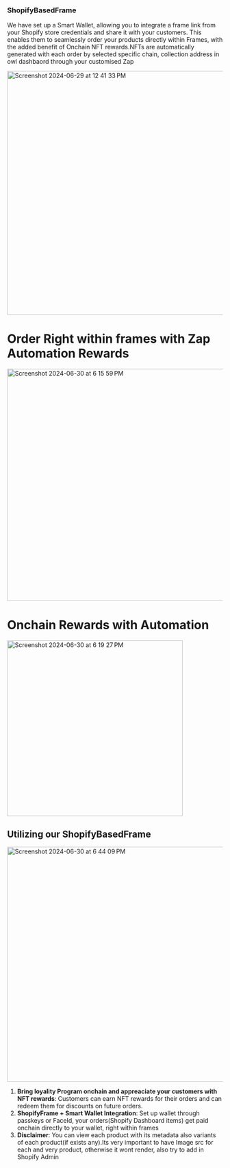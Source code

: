 
### ShopifyBasedFrame
We have set up a Smart Wallet, allowing you to integrate a frame link from your Shopify store credentials and share it with your customers. This enables them to seamlessly order your products directly within Frames, with the added benefit of Onchain NFT rewards.NFTs are automatically generated with each order by selected specific chain, collection address in owl dashbaord through your customised Zap

<img width="569" alt="Screenshot 2024-06-29 at 12 41 33 PM" src="https://github.com/Nith567/ShopifyBased/assets/91722732/cdaad3e7-d871-4540-a5cf-3b8269c8750a">

# Order Right within frames with Zap Automation Rewards

<img width="542" alt="Screenshot 2024-06-30 at 6 15 59 PM" src="https://github.com/Nith567/ShopifyBased/assets/91722732/43b7a6e3-356e-482f-b8e1-4f1a7c4eef02">

# Onchain Rewards with Automation

<img width="410" alt="Screenshot 2024-06-30 at 6 19 27 PM" src="https://github.com/Nith567/ShopifyBased/assets/91722732/01353e04-f7da-469f-8317-6ce0ff546d8a">

## Utilizing our ShopifyBasedFrame

<img width="548" alt="Screenshot 2024-06-30 at 6 44 09 PM" src="https://github.com/Nith567/ShopifyBased/assets/91722732/1c707eda-5c7d-4cdc-87de-d01a947bd975">

1. **Bring loyality Program onchain and appreaciate your customers with NFT rewards**: Customers can earn NFT rewards for their orders and can redeem them for discounts on future orders.
2. **ShopifyFrame + Smart Wallet Integration**: Set up wallet through passkeys or FaceId, your orders(Shopify Dashboard items) get paid onchain directly to your wallet, right within frames
3. **Disclaimer**: You can view each product with its metadata also variants of each product(if exists any).Its very important to have Image src for each and very product, otherwise it wont render, also try to add in Shopify Admin

